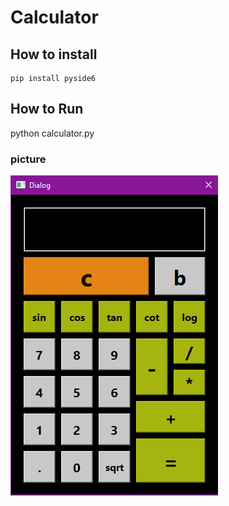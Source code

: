 # Calculator

## How to install
```
pip install pyside6

```

## How to Run
python calculator.py


### picture
![screen shot](calculator.png)
